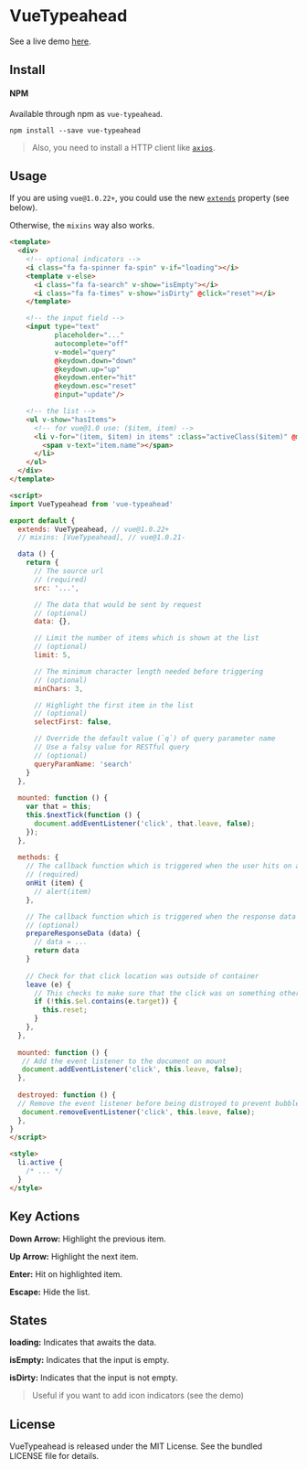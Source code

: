 # VueTypeahead

See a live demo [here](http://pespantelis.github.io/vue-typeahead/).

## Install

#### NPM
Available through npm as `vue-typeahead`.
```
npm install --save vue-typeahead
```
> Also, you need to install a HTTP client like [`axios`](https://github.com/mzabriskie/axios).

## Usage
If you are using `vue@1.0.22+`, you could use the new [`extends`](http://vuejs.org/api/#extends) property (see below).

Otherwise, the `mixins` way also works.

```html
<template>
  <div>
    <!-- optional indicators -->
    <i class="fa fa-spinner fa-spin" v-if="loading"></i>
    <template v-else>
      <i class="fa fa-search" v-show="isEmpty"></i>
      <i class="fa fa-times" v-show="isDirty" @click="reset"></i>
    </template>

    <!-- the input field -->
    <input type="text"
           placeholder="..."
           autocomplete="off"
           v-model="query"
           @keydown.down="down"
           @keydown.up="up"
           @keydown.enter="hit"
           @keydown.esc="reset"
           @input="update"/>

    <!-- the list -->
    <ul v-show="hasItems">
      <!-- for vue@1.0 use: ($item, item) -->
      <li v-for="(item, $item) in items" :class="activeClass($item)" @mousedown="hit" @mousemove="setActive($item)">
        <span v-text="item.name"></span>
      </li>
    </ul>
  </div>
</template>

<script>
import VueTypeahead from 'vue-typeahead'

export default {
  extends: VueTypeahead, // vue@1.0.22+
  // mixins: [VueTypeahead], // vue@1.0.21-

  data () {
    return {
      // The source url
      // (required)
      src: '...',

      // The data that would be sent by request
      // (optional)
      data: {},

      // Limit the number of items which is shown at the list
      // (optional)
      limit: 5,

      // The minimum character length needed before triggering
      // (optional)
      minChars: 3,

      // Highlight the first item in the list
      // (optional)
      selectFirst: false,

      // Override the default value (`q`) of query parameter name
      // Use a falsy value for RESTful query
      // (optional)
      queryParamName: 'search'
    }
  },
  
  mounted: function () {
    var that = this;
    this.$nextTick(function () {
      document.addEventListener('click', that.leave, false);
    });
  },
  
  methods: {
    // The callback function which is triggered when the user hits on an item
    // (required)
    onHit (item) {
      // alert(item)
    },

    // The callback function which is triggered when the response data are received
    // (optional)
    prepareResponseData (data) {
      // data = ...
      return data
    }
    
    // Check for that click location was outside of container
    leave (e) {
      // This checks to make sure that the click was on something other than this template it, input or ul.
      if (!this.$el.contains(e.target)) {
        this.reset;
      }
    },
  },
  
  mounted: function () {
   // Add the event listener to the document on mount
   document.addEventListener('click', this.leave, false);
  },
  
  destroyed: function () {
  // Remove the event listener before being distroyed to prevent bubble up
   document.removeEventListener('click', this.leave, false);
  },
}
</script>

<style>
  li.active {
    /* ... */
  }
</style>
```

## Key Actions
**Down Arrow:** Highlight the previous item.

**Up Arrow:** Highlight the next item.

**Enter:** Hit on highlighted item.

**Escape:** Hide the list.

## States
**loading:** Indicates that awaits the data.

**isEmpty:** Indicates that the input is empty.

**isDirty:** Indicates that the input is not empty.
> Useful if you want to add icon indicators (see the demo)

## License
VueTypeahead is released under the MIT License. See the bundled LICENSE file for details.
